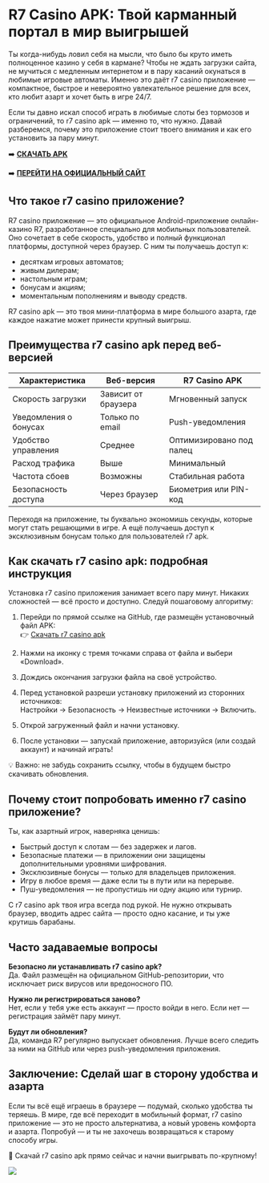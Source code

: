 # R7 Casino APK: Твой карманный портал в мир выигрышей

Ты когда-нибудь ловил себя на мысли, что было бы круто иметь полноценное казино у себя в кармане? Чтобы не ждать загрузки сайта, не мучиться с медленным интернетом и в пару касаний окунаться в любимые игровые автоматы. Именно это даёт r7 casino приложение — компактное, быстрое и невероятно увлекательное решение для всех, кто любит азарт и хочет быть в игре 24/7.

Если ты давно искал способ играть в любимые слоты без тормозов и ограничений, то r7 casino apk — именно то, что нужно. Давай разберемся, почему это приложение стоит твоего внимания и как его установить за пару минут.

➡️ **[СКАЧАТЬ APK](https://github.com/parbrir/r7casinoskachatandroid/blob/main/R7Casino.apk "СКАЧАТЬ APK")**

➡️ **[ПЕРЕЙТИ НА ОФИЦИАЛЬНЫЙ САЙТ](https://clck.ru/3Mmm8s "ПЕРЕЙТИ НА ОФИЦИАЛЬНЫЙ САЙТ")**

## Что такое r7 casino приложение?

R7 casino приложение — это официальное Android-приложение онлайн-казино R7, разработанное специально для мобильных пользователей. Оно сочетает в себе скорость, удобство и полный функционал платформы, доступной через браузер. С ним ты получаешь доступ к:

- десяткам игровых автоматов;
- живым дилерам;
- настольным играм;
- бонусам и акциям;
- моментальным пополнениям и выводу средств.

R7 casino apk — это твоя мини-платформа в мире большого азарта, где каждое нажатие может принести крупный выигрыш.

## Преимущества r7 casino apk перед веб-версией

| Характеристика           | Веб-версия           | R7 Casino APK                  |
|--------------------------|----------------------|--------------------------------|
| Скорость загрузки        | Зависит от браузера  | Мгновенный запуск              |
| Уведомления о бонусах    | Только по email      | Push-уведомления               |
| Удобство управления      | Среднее              | Оптимизировано под палец       |
| Расход трафика           | Выше                 | Минимальный                    |
| Частота сбоев            | Возможны             | Стабильная работа              |
| Безопасность доступа     | Через браузер        | Биометрия или PIN-код
         
Переходя на приложение, ты буквально экономишь секунды, которые могут стать решающими в игре. А ещё получаешь доступ к эксклюзивным бонусам только для пользователей r7 apk.

## Как скачать r7 casino apk: подробная инструкция

Установка r7 casino приложения занимает всего пару минут. Никаких сложностей — всё просто и доступно. Следуй пошаговому алгоритму:

1. Перейди по прямой ссылке на GitHub, где размещён установочный файл APK:  
👉 [Скачать r7 casino apk](https://github.com/parbrir/arkadacasinoandroid/blob/main/ArkadaCasino.apk)

2. Нажми на иконку с тремя точками справа от файла и выбери «Download».

3. Дождись окончания загрузки файла на своё устройство.

4. Перед установкой разреши установку приложений из сторонних источников:  
   Настройки → Безопасность → Неизвестные источники → Включить.

5. Открой загруженный файл и начни установку.

6. После установки — запускай приложение, авторизуйся (или создай аккаунт) и начинай играть!

💡 Важно: не забудь сохранить ссылку, чтобы в будущем быстро скачивать обновления.

## Почему стоит попробовать именно r7 casino приложение?

Ты, как азартный игрок, наверняка ценишь:

- Быстрый доступ к слотам — без задержек и лагов.
- Безопасные платежи — в приложении они защищены дополнительными уровнями шифрования.
- Эксклюзивные бонусы — только для владельцев приложения.
- Игру в любое время — даже если ты в пути или на перерыве.
- Пуш-уведомления — не пропустишь ни одну акцию или турнир.

С r7 casino apk твоя игра всегда под рукой. Не нужно открывать браузер, вводить адрес сайта — просто одно касание, и ты уже крутишь барабаны.

## Часто задаваемые вопросы

**Безопасно ли устанавливать r7 casino apk?**  
Да. Файл размещён на официальном GitHub-репозитории, что исключает риск вирусов или вредоносного ПО.

**Нужно ли регистрироваться заново?**  
Нет, если у тебя уже есть аккаунт — просто войди в него. Если нет — регистрация займёт пару минут.

**Будут ли обновления?**  
Да, команда R7 регулярно выпускает обновления. Лучше всего следить за ними на GitHub или через push-уведомления приложения.

## Заключение: Сделай шаг в сторону удобства и азарта

Если ты всё ещё играешь в браузере — подумай, сколько удобства ты теряешь. В мире, где всё переходит в мобильный формат, r7 casino приложение — это не просто альтернатива, а новый уровень комфорта и азарта. Попробуй — и ты не захочешь возвращаться к старому способу игры.

📲 Скачай r7 casino apk прямо сейчас и начни выигрывать по-крупному!

[![](https://i.ibb.co/zTCT2pZY/photo-2024-04-23-02-26-34.jpg)](https://clck.ru/3Mmm8s)
